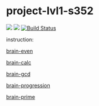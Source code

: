 # project-lvl1-s352

<a href="https://codeclimate.com/github/rexemtoxa/project-lvl1-s352/maintainability"><img src="https://api.codeclimate.com/v1/badges/2c985f04218c1495bdb2/maintainability" /></a>
<a href="https://codeclimate.com/github/rexemtoxa/project-lvl1-s352/test_coverage"><img src="https://api.codeclimate.com/v1/badges/2c985f04218c1495bdb2/test_coverage" /></a>
[![Build Status](https://travis-ci.com/rexemtoxa/project-lvl1-s352.svg?branch=master)](https://travis-ci.com/rexemtoxa/project-lvl1-s352)

instruction:

[brain-even](https://asciinema.org/a/OWDBvjMvsQKNExR5fVWA62Psk)

[brain-calc](https://asciinema.org/a/q5uLZSAMAlHsBUihutG6LyDgm)

[brain-gcd](https://asciinema.org/a/CuTVvVJfiqQa0tkiP1i3qvZIu)

[brain-progression](https://asciinema.org/a/EoaBWnQODi6iClC4T7KXneNq4)

[brain-prime](https://asciinema.org/a/7f50YWfYvs4oTAwdUdjKWGZLS)